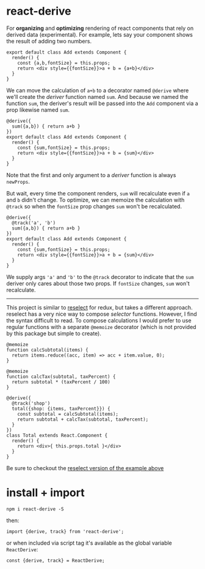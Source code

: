 # react-derive

For **organizing** and **optimizing** rendering of react components
that rely on derived data (experimental). For example, lets say your
component shows the result of adding two numbers.

    export default class Add extends Component {
      render() {
        const {a,b,fontSize} = this.props;
        return <div style={{fontSize}}>a + b = {a+b}</div>
      }
    }

We can move the calculation of `a+b` to a decorator named `@derive`
where we'll create the *deriver* function named `sum`. And because we
named the function `sum`, the deriver's result will be passed
into the `Add` component via a prop likewise named `sum`.

    @derive({
      sum({a,b}) { return a+b }
    })
    export default class Add extends Component {
      render() {
        const {sum,fontSize} = this.props;
        return <div style={{fontSize}}>a + b = {sum}</div>
      }
    }

Note that the first and only argument to a *deriver* function is always `newProps`.

But wait, every time the component renders, `sum` will recalculate even
if `a` and `b` didn't change. To optimize, we can memoize the calculation with `@track`
so when the `fontSize` prop changes `sum` won't be recalculated.

    @derive({
      @track('a', 'b')
      sum({a,b}) { return a+b }
    })
    export default class Add extends Component {
      render() {
        const {sum,fontSize} = this.props;
        return <div style={{fontSize}}>a + b = {sum}</div>
      }
    }

We supply args `'a'` and `'b'` to the `@track`
decorator to indicate that the `sum` deriver only
cares about those two props. If `fontSize` changes,
`sum` won't recalculate.

-------

This project is similar to [reselect](https://github.com/faassen/reselect)
for redux, but takes a different approach. reselect has a
very nice way to compose *selector* functions. However,
I find the syntax difficult to read. To compose calculations
I would prefer to use regular functions with a
separate `@memoize` decorator (which is not provided by this package but simple to create).

    @memoize
    function calcSubtotal(items) {
      return items.reduce((acc, item) => acc + item.value, 0);
    }

    @memoize
    function calcTax(subtotal, taxPercent) {
      return subtotal * (taxPercent / 100)
    }

    @derive({
      @track('shop')
      total({shop: {items, taxPercent}}) {
        const subtotal = calcSubtotal(items);
        return subtotal + calcTax(subtotal, taxPercent);
      }
    })
    class Total extends React.Component {
      render() {
        return <div>{ this.props.total }</div>
      }
    }

Be sure to checkout the [reselect version of the example above](https://github.com/faassen/reselect#example)

# install + import

    npm i react-derive -S

then:

    import {derive, track} from 'react-derive';

or when included via script tag it's available as the global variable `ReactDerive`:

    const {derive, track} = ReactDerive;
